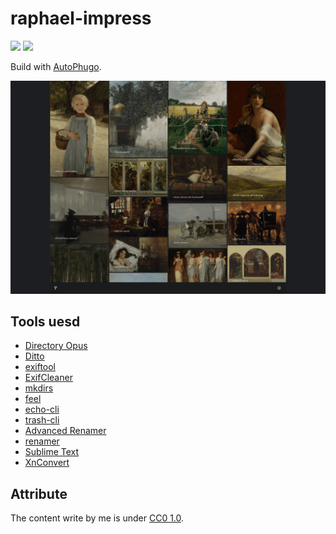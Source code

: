 # raphael-impress

[![](https://img.shields.io/badge/GitHub%20Pages-121013?style=for-the-badge&logo=github&logoColor=white)](https://scillidan.github.io/raphael-impress) [![](https://img.shields.io/static/v1?style=for-the-badge&message=Netlify&color=222222&logo=Netlify&logoColor=00C7B7&label=)](https://raphael-impress.netlify.app)

Build with [AutoPhugo](https://github.com/kc0bfv/autophugo).

![](static/raphael-impress.png)

## Tools uesd

- [Directory Opus](https://www.gpsoft.com.au)
- [Ditto](https://ditto-cp.sourceforge.io)
- [exiftool](https://exiftool.org)
- [ExifCleaner](https://exifcleaner.com)
- [mkdirs](https://github.com/dolanor/mkdirs)
- [feel](https://github.com/jbr/feel)
- [echo-cli](https://github.com/iamakulov/echo-cli)
- [trash-cli](https://github.com/andreafrancia/trash-cli)
- [Advanced Renamer](https://www.advancedrenamer.com)
- [renamer](https://github.com/75lb/renamer)
- [Sublime Text](https://www.sublimetext.com)
- [XnConvert](https://www.xnview.com/en/xnconvert)

## Attribute

The content write by me is under [CC0 1.0](https://creativecommons.org/publicdomain/zero/1.0/deed.en).